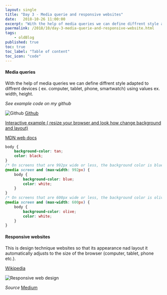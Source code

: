 ```yaml
---
layout: single
title: "Day 3 - Media querie and responsive websites"
date:   2018-10-26 11:00:00
excerpt: "With the help of media queries we can define diffrent style adapted to diffrent devices ( ex. computer, tablet, phone, smartwatch) using values ex. width, height."
paermalink: /2018/10/day-3-media-querie-and-responsive-website.html
tags:
    - oldBlog
published: true
toc: true
toc_label: "Table of content"
toc_icon: "code"
--- 
```


#### Media queries

With the help of media queries we can define diffrent style adapted to diffrent devices ( ex. computer, tablet, phone, smartwatch) using values ex. width, height.

*See example code on my github*

![Github](/assets/github.png) [Github](https://github.com/objectprogr/30dayschallenge/tree/day3MediaQueries)

[Interactive example ( resize your browser and look how change background and layout)](https://www.w3schools.com/css/tryit.asp?filename=trycss_mediaqueries_ex1 "Interactive example ( resize your browser and look how change background and layput)")

[MDN web docs](https://developer.mozilla.org/pl/docs/Web/CSS/Media_Queries/Using_media_queries "MDN web docs")

```css
body {
    background-color: tan;
    color: black;
}
/* On screens that are 992px wide or less, the background color is blue */
@media screen and (max-width: 992px) {
    body {
        background-color: blue;
        color: white;
    }
}
/* On screens that are 600px wide or less, the background color is olive */
@media screen and (max-width: 600px) {
    body {
        background-color: olive;
        color: white;
    }
}
```

#### Responsive websites

This is design technique websites so that its appearance nad layout it automatically adjusts to the size of the browser (computer, tablet, phone etc.).

[Wikipedia](https://pl.wikipedia.org/wiki/Responsive_web_design "Wikipedia")

![Responsive web design](/assets/responsive_web_design.jpg)

*Source* [Medium](https://medium.com/level-up-web/best-practices-of-responsive-web-design-6da8578f65c4)